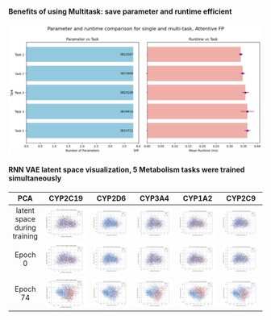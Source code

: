 #### Benefits of using Multitask: save parameter and runtime efficient
![](param_runtime.png)



#### RNN VAE latent space visualization, 5 Metabolism tasks were trained simultaneously
 
 | PCA | CYP2C19   |  CYP2D6  | CYP3A4| CYP1A2 | CYP2C9
:-----:|:-------------------------:|:-------------------------:|:-------------------------:|:-------------------------:|:-------------------------:
|latent space during training| ![](fig_CYP2C19_Veith.gif) | ![](fig_CYP2D6_Veith.gif) | ![](fig_CYP3A4_Veith.gif)  | ![](fig_CYP1A2_Veith.gif) | ![](fig_CYP2C9_Veith.gif) 
|Epoch 0| ![](PCA_CYP2C19_Veith_0.png) | ![](PCA_CYP2D6_Veith_0.png) | ![](PCA_CYP3A4_Veith_0.png)  | ![](PCA_CYP1A2_Veith_0.png) | ![](PCA_CYP2C9_Veith_0.png) 
|Epoch 74| ![](PCA_CYP2C19_Veith_74.png) | ![](PCA_CYP2D6_Veith_74.png) | ![](PCA_CYP3A4_Veith_74.png)  | ![](PCA_CYP1A2_Veith_74.png) | ![](PCA_CYP2C9_Veith_74.png) 
